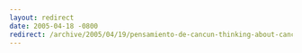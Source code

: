 ```yaml
---
layout: redirect
date: 2005-04-18 -0800
redirect: /archive/2005/04/19/pensamiento-de-cancun-thinking-about-cancun.aspx/
---
```

